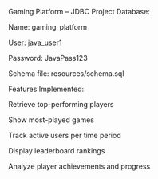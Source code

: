 
Gaming Platform – JDBC Project
Database:

Name: gaming_platform

User: java_user1

Password: JavaPass123

Schema file: resources/schema.sql

Features Implemented:

Retrieve top-performing players

Show most-played games

Track active users per time period

Display leaderboard rankings

Analyze player achievements and progress
